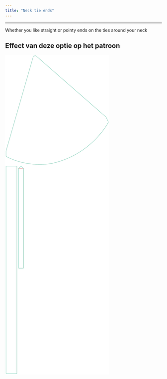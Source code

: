 ```yaml
---
title: "Neck tie ends"
---
```


***

Whether you like straight or pointy ends on the ties around your neck

## Effect van deze optie op het patroon

![Deze afbeelding toont het effect van deze optie door meerdere varianten die een andere waarde hebben voor deze optie te vervangen](bee_necktieends_sample.svg "Effect van deze optie op het patroon")

